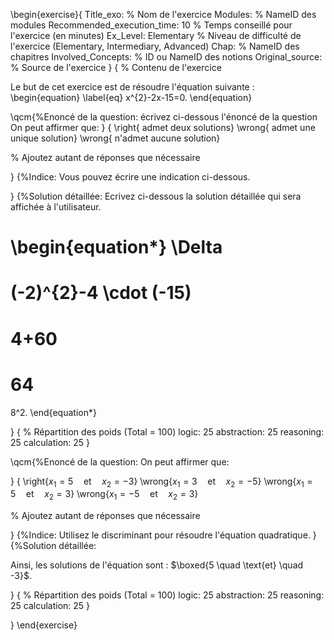 \begin{exercise}{
Title_exo: % Nom de l'exercice
Modules: % NameID des modules
Recommended_execution_time: 10 % Temps conseillé pour l'exercice (en minutes)
Ex_Level: Elementary % Niveau de difficulté de l'exercice (Elementary, Intermediary, Advanced)
Chap: % NameID des chapitres
Involved_Concepts: % ID ou NameID des notions
Original_source: % Source de l'exercice
}
{
% Contenu de l'exercice


Le but de cet exercice est de résoudre l'équation suivante : 
\begin{equation}
\label{eq}
x^{2}-2x-15=0.
\end{equation}


\qcm{%Enoncé de la question: écrivez ci-dessous l'énoncé de la question
On peut affirmer que:
}
{
\right{[](#eq) admet deux solutions}
\wrong{[](#eq) admet une unique solution}
\wrong{[](#eq) n'admet aucune solution}

% Ajoutez autant de réponses que nécessaire

}
{%Indice: Vous pouvez écrire une indication ci-dessous.

}
{%Solution détaillée: Ecrivez ci-dessous la solution détaillée qui sera affichée à l'utilisateur.

\begin{equation*}
\Delta 
=
(-2)^{2}-4 \cdot (-15)
=
4+60
=
64
=
8^2.
\end{equation*}

}
{
% Répartition des poids (Total = 100)
logic: 25
abstraction: 25
reasoning: 25
calculation: 25
}


\qcm{%Enoncé de la question: 
On peut affirmer que:

}
{
\right{$x_1 = 5 \quad \text{et} \quad x_2 = -3$}
\wrong{$x_1 = 3 \quad \text{et} \quad x_2 = -5$}
\wrong{$x_1 = 5 \quad \text{et} \quad x_2 = 3$}
\wrong{$x_1 = -5 \quad \text{et} \quad x_2 = 3$}

% Ajoutez autant de réponses que nécessaire

}
{%Indice: 
Utilisez le discriminant pour résoudre l'équation quadratique.
}
{%Solution détaillée: 


Ainsi, les solutions de l'équation  [](#eq) sont :  $\boxed{5 \quad \text{et} \quad -3}$.

}
{
% Répartition des poids (Total = 100)
logic: 25
abstraction: 25
reasoning: 25
calculation: 25
}

}
\end{exercise}
